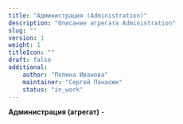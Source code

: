 ```yaml
---
title: "Администрация (Administration)"
description: "Описание агрегата Administration"
slug: ""
version: 1
weight: 1
titleIcon: ""
draft: false
additional:
    author: "Полина Иванова"
    maintainer: "Сергей Панасюк"
    status: "in_work"
---
```


**Администрация (агрегат)** - 